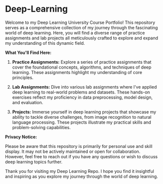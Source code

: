 # Deep-Learning
Welcome to my Deep Learning University Course Portfolio! This repository serves as a comprehensive collection of my journey through the fascinating world of deep learning. Here, you will find a diverse range of practice assignments and lab projects all meticulously crafted to explore and expand my understanding of this dynamic field.


**What You'll Find Here:**

1. **Practice Assignments:** Explore a series of practice assignments that cover the foundational concepts, algorithms, and techniques of deep learning. These assignments highlight my understanding of core principles.

2. **Lab Assignments:** Dive into various lab assignments where I've applied deep learning to real-world problems and datasets. These hands-on exercises reflect my proficiency in data preprocessing, model design, and evaluation.

3. **Projects:** Immerse yourself in deep learning projects that showcase my ability to tackle diverse challenges, from image recognition to natural language processing. These projects illustrate my practical skills and problem-solving capabilities.



**Privacy Notice:**

Please be aware that this repository is primarily for personal use and skill display. It may not be actively maintained or open for collaboration. However, feel free to reach out if you have any questions or wish to discuss deep learning topics further.

Thank you for visiting my Deep Learning Repo. I hope you find it insightful and inspiring as you explore my journey through the world of deep learning.


